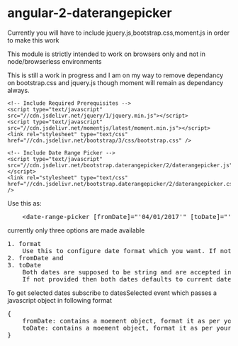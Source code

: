 # angular-2-daterangepicker

Currently you will have to include jquery.js,bootstrap.css,moment.js in order to make this work

This module is strictly intended to work on browsers only and not in node/browserless environments

This is still a work in progress and I am on my way to remove dependancy on bootstrap.css and jquery.js though moment will remain as dependancy always.

	<!-- Include Required Prerequisites -->
	<script type="text/javascript" src="//cdn.jsdelivr.net/jquery/1/jquery.min.js"></script>
	<script type="text/javascript" src="//cdn.jsdelivr.net/momentjs/latest/moment.min.js"></script>
	<link rel="stylesheet" type="text/css" href="//cdn.jsdelivr.net/bootstrap/3/css/bootstrap.css" />

	<!-- Include Date Range Picker -->
	<script type="text/javascript" src="//cdn.jsdelivr.net/bootstrap.daterangepicker/2/daterangepicker.js"></script>
	<link rel="stylesheet" type="text/css" href="//cdn.jsdelivr.net/bootstrap.daterangepicker/2/daterangepicker.css" />

Use this as: 
<pre>
	&lt;date-range-picker [fromDate]="'04/01/2017'" [toDate]="'04/02/2017'" [format]="'DD/MM/YYYY'" (datesSelected)="demo($event)"&gt; &lt;/date-range-picker&gt;
</pre>

currently only three options are made available
<pre>
1. format
	Use this to configure date format which you want. If not provided it defaults to YYYY-MM-DD
2. fromDate and
3. toDate
	Both dates are supposed to be string and are accepted in format provided.
	If not provided then both dates defaults to current date in provided format
</pre>
To get selected dates subscribe to datesSelected event
which passes a javascript object in following format
<pre>
{
	fromDate: contains a moement object, format it as per your needs,
	toDate: contains a moement object, format it as per your needs
}
</pre>